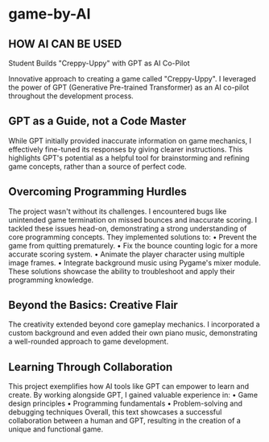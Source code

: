 # game-by-AI

## HOW AI CAN BE USED

Student Builds "Creppy-Uppy" with GPT as AI Co-Pilot

Innovative approach to creating a game called "Creppy-Uppy". I leveraged the power
of GPT (Generative Pre-trained Transformer) as an AI co-pilot throughout the
development process.

## GPT as a Guide, not a Code Master
While GPT initially provided inaccurate information on game mechanics, I
effectively fine-tuned its responses by giving clearer instructions. This highlights
GPT's potential as a helpful tool for brainstorming and refining game concepts, rather
than a source of perfect code.

## Overcoming Programming Hurdles
The project wasn't without its challenges. I encountered bugs like unintended game
termination on missed bounces and inaccurate scoring. I tackled these issues head-on,
demonstrating a strong understanding of core programming concepts. They
implemented solutions to:
 • Prevent the game from quitting prematurely.
 • Fix the bounce counting logic for a more accurate scoring system.
 • Animate the player character using multiple image frames.
 • Integrate background music using Pygame's mixer module.
These solutions showcase the ability to troubleshoot and apply their programming
knowledge.

## Beyond the Basics: Creative Flair
The creativity extended beyond core gameplay mechanics. I incorporated a custom
background and even added their own piano music, demonstrating a well-rounded
approach to game development.

## Learning Through Collaboration
This project exemplifies how AI tools like GPT can empower to learn and create. By
working alongside GPT, I gained valuable experience in:
 • Game design principles
 • Programming fundamentals
 • Problem-solving and debugging techniques
Overall, this text showcases a successful collaboration between a human and GPT,
resulting in the creation of a unique and functional game.
